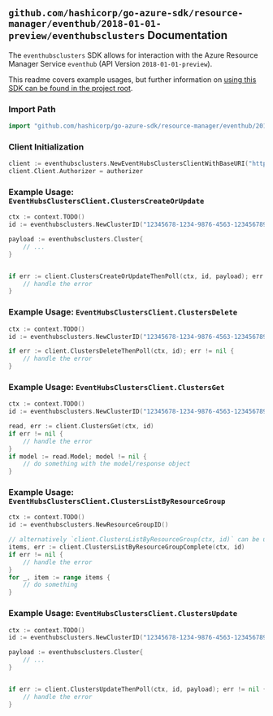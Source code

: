 
## `github.com/hashicorp/go-azure-sdk/resource-manager/eventhub/2018-01-01-preview/eventhubsclusters` Documentation

The `eventhubsclusters` SDK allows for interaction with the Azure Resource Manager Service `eventhub` (API Version `2018-01-01-preview`).

This readme covers example usages, but further information on [using this SDK can be found in the project root](https://github.com/hashicorp/go-azure-sdk/tree/main/docs).

### Import Path

```go
import "github.com/hashicorp/go-azure-sdk/resource-manager/eventhub/2018-01-01-preview/eventhubsclusters"
```


### Client Initialization

```go
client := eventhubsclusters.NewEventHubsClustersClientWithBaseURI("https://management.azure.com")
client.Client.Authorizer = authorizer
```


### Example Usage: `EventHubsClustersClient.ClustersCreateOrUpdate`

```go
ctx := context.TODO()
id := eventhubsclusters.NewClusterID("12345678-1234-9876-4563-123456789012", "example-resource-group", "clusterValue")

payload := eventhubsclusters.Cluster{
	// ...
}


if err := client.ClustersCreateOrUpdateThenPoll(ctx, id, payload); err != nil {
	// handle the error
}
```


### Example Usage: `EventHubsClustersClient.ClustersDelete`

```go
ctx := context.TODO()
id := eventhubsclusters.NewClusterID("12345678-1234-9876-4563-123456789012", "example-resource-group", "clusterValue")

if err := client.ClustersDeleteThenPoll(ctx, id); err != nil {
	// handle the error
}
```


### Example Usage: `EventHubsClustersClient.ClustersGet`

```go
ctx := context.TODO()
id := eventhubsclusters.NewClusterID("12345678-1234-9876-4563-123456789012", "example-resource-group", "clusterValue")

read, err := client.ClustersGet(ctx, id)
if err != nil {
	// handle the error
}
if model := read.Model; model != nil {
	// do something with the model/response object
}
```


### Example Usage: `EventHubsClustersClient.ClustersListByResourceGroup`

```go
ctx := context.TODO()
id := eventhubsclusters.NewResourceGroupID()

// alternatively `client.ClustersListByResourceGroup(ctx, id)` can be used to do batched pagination
items, err := client.ClustersListByResourceGroupComplete(ctx, id)
if err != nil {
	// handle the error
}
for _, item := range items {
	// do something
}
```


### Example Usage: `EventHubsClustersClient.ClustersUpdate`

```go
ctx := context.TODO()
id := eventhubsclusters.NewClusterID("12345678-1234-9876-4563-123456789012", "example-resource-group", "clusterValue")

payload := eventhubsclusters.Cluster{
	// ...
}


if err := client.ClustersUpdateThenPoll(ctx, id, payload); err != nil {
	// handle the error
}
```
